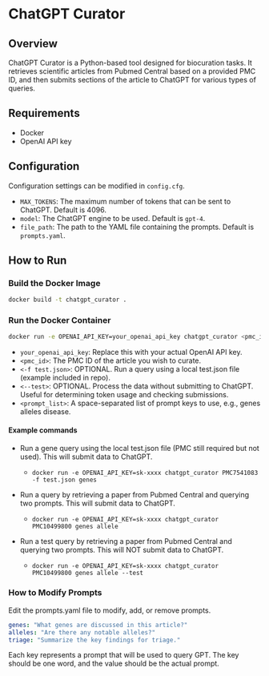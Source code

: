 # ChatGPT Curator

## Overview

ChatGPT Curator is a Python-based tool designed for biocuration tasks. It retrieves scientific articles from Pubmed Central based on a provided PMC ID, and then submits sections of the article to ChatGPT for various types of queries.

## Requirements

- Docker
- OpenAI API key

## Configuration

Configuration settings can be modified in `config.cfg`.

- `MAX_TOKENS`: The maximum number of tokens that can be sent to ChatGPT. Default is 4096.
- `model`: The ChatGPT engine to be used. Default is `gpt-4`.
- `file_path`: The path to the YAML file containing the prompts. Default is `prompts.yaml`.

## How to Run

### Build the Docker Image

```bash
docker build -t chatgpt_curator .
```
### Run the Docker Container
```bash
docker run -e OPENAI_API_KEY=your_openai_api_key chatgpt_curator <pmc_id> <-f test.json> <--test> <prompt_list>
```
- `your_openai_api_key`: Replace this with your actual OpenAI API key.
- `<pmc_id>`: The PMC ID of the article you wish to curate.
- `<-f test.json>`: OPTIONAL. Run a query using a local test.json file (example included in repo).
- `<--test>`: OPTIONAL. Process the data without submitting to ChatGPT. Useful for determining token usage and checking submissions.
- `<prompt_list>`: A space-separated list of prompt keys to use, e.g., genes alleles disease.

#### Example commands
- Run a gene query using the local test.json file (PMC still required but not used). This will submit data to ChatGPT.
  - `docker run -e OPENAI_API_KEY=sk-xxxx chatgpt_curator PMC7541083 -f test.json genes`

- Run a query by retrieving a paper from Pubmed Central and querying two prompts. This will submit data to ChatGPT.
  - `docker run -e OPENAI_API_KEY=sk-xxxx chatgpt_curator PMC10499800 genes allele`

- Run a test query by retrieving a paper from Pubmed Central and querying two prompts. This will NOT submit data to ChatGPT.
  - `docker run -e OPENAI_API_KEY=sk-xxxx chatgpt_curator PMC10499800 genes allele --test`

### How to Modify Prompts
Edit the prompts.yaml file to modify, add, or remove prompts.

```yaml
genes: "What genes are discussed in this article?"
alleles: "Are there any notable alleles?"
triage: "Summarize the key findings for triage."
```
Each key represents a prompt that will be used to query GPT. The key should be one word, and the value should be the actual prompt.
